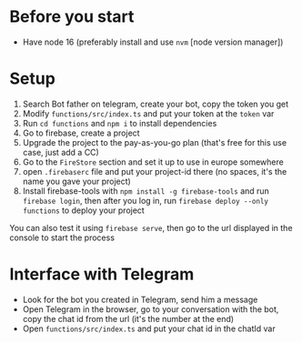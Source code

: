 # Before you start
- Have node 16 (preferably install and use `nvm` [node version manager])

# Setup
1. Search Bot father on telegram, create your bot, copy the token you get
2. Modify `functions/src/index.ts` and put your token at the `token` var
3. Run `cd functions` and `npm i` to install dependencies
4. Go to firebase, create a project
5. Upgrade the project to the pay-as-you-go plan (that's free for this use case, just add a CC)
6. Go to the `FireStore` section and set it up to use in europe somewhere
7. open `.firebaserc` file and put your project-id there (no spaces, it's the name you gave your project)
8. Install firebase-tools with `npm install -g firebase-tools` and run `firebase login`, then after you log in, run `firebase deploy --only functions` to deploy your project

You can also test it using `firebase serve`, then go to the url displayed in the console to start the process

# Interface with Telegram
- Look for the bot you created in Telegram, send him a message
- Open Telegram in the browser, go to your conversation with the bot, copy the chat id from the url (it's the number at the end)
- Open `functions/src/index.ts` and put your chat id in the chatId var